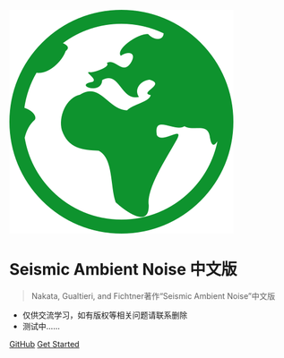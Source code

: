 ![logo](_media/earth.svg)

# Seismic Ambient Noise 中文版

> Nakata, Gualtieri, and Fichtner著作“Seismic Ambient Noise”中文版

* 仅供交流学习，如有版权等相关问题请联系删除
* 测试中……

[GitHub](https://github.com/LevCarlo/SeismicAmbientNoise)
[Get Started](README.md)

